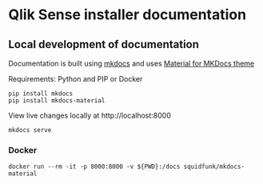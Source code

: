 # Qlik Sense installer documentation

## Local development of documentation

Documentation is built using [mkdocs](https://www.mkdocs.org/) and uses [Material for MKDocs theme](https://squidfunk.github.io/mkdocs-material/)

Requirements: Python and PIP or Docker

```console
pip install mkdocs
pip install mkdocs-material
```

View live changes locally at http://localhost:8000
```console
mkdocs serve
```

### Docker

```console
docker run --rm -it -p 8000:8000 -v ${PWD}:/docs squidfunk/mkdocs-material
```
